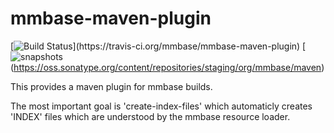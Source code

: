 # mmbase-maven-plugin

[![Build Status](https://travis-ci.org/mmbase/mmbase-maven-plugin.svg?)](https://travis-ci.org/mmbase/mmbase-maven-plugin)
[![snapshots](https://img.shields.io/nexus/s/https/oss.sonatype.org/org.mmbase.maven/mmbase-maven-plugin.svg)(https://oss.sonatype.org/content/repositories/staging/org/mmbase/maven)



This provides a maven plugin for mmbase builds.

The most important goal is 'create-index-files' which automaticly creates 'INDEX' files which are understood by the mmbase resource loader.

